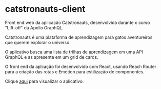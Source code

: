 # catstronauts-client
Front end web da aplicação Catstronauts, desenvolvida durante o curso "Lift-off" da Apollo GraphQL.

Catstronauts é uma plataforma de aprendizagem para gatos aventureiros que querem explorar o universo.

O aplicativo busca uma lista de trilhas de aprendizagem em uma API GraphQL e as apresenta em um grid de cards.

O front end da aplcação foi desenvolvido com React, usando Reach Router para a criação das rotas e Emotion para estilização de componentes.

Clique [aqui](catstronauts-client-theta.vercel.app) para visualizar o aplicativo.
